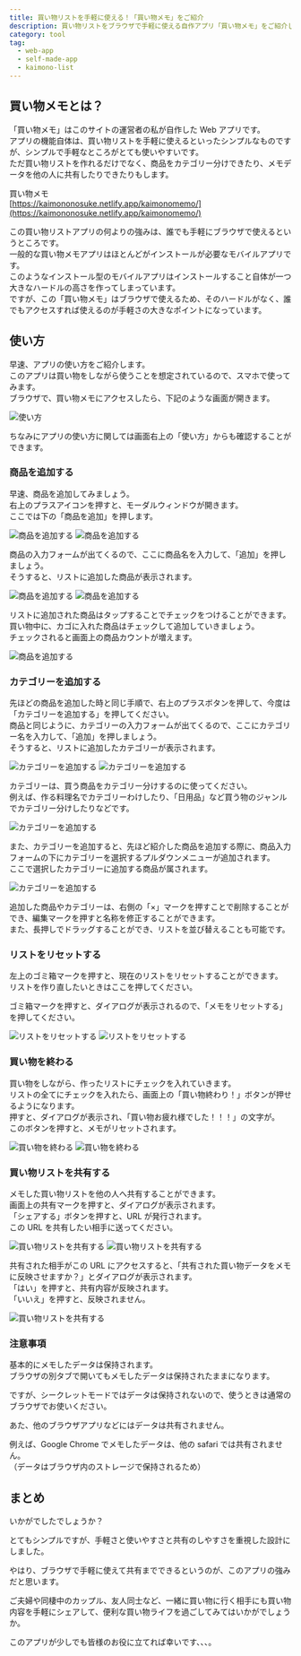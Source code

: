 ```yaml
---
title: 買い物リストを手軽に使える！「買い物メモ」をご紹介
description: 買い物リストをブラウザで手軽に使える自作アプリ「買い物メモ」をご紹介します。このアプリはブラウザで簡単に使うことができて、リストのカテゴリー分けや買い物データの共有も可能です。
category: tool
tag:
  - web-app
  - self-made-app
  - kaimono-list
---
```


## 買い物メモとは？

「買い物メモ」はこのサイトの運営者の私が自作した Web アプリです。<br>
アプリの機能自体は、買い物リストを手軽に使えるといったシンプルなものですが、シンプルで手軽なところがとても使いやすいです。<br>
ただ買い物リストを作れるだけでなく、商品をカテゴリー分けできたり、メモデータを他の人に共有したりできたりもします。<br>

買い物メモ<br>
[https://kaimononosuke.netlify.app/kaimonomemo/](https://kaimononosuke.netlify.app/kaimonomemo/)

この買い物リストアプリの何よりの強みは、誰でも手軽にブラウザで使えるというところです。<br>
一般的な買い物メモアプリはほとんどがインストールが必要なモバイルアプリです。<br>
このようなインストール型のモバイルアプリはインストールすること自体が一つ大きなハードルの高さを作ってしまっています。<br>
ですが、この「買い物メモ」はブラウザで使えるため、そのハードルがなく、誰でもアクセスすれば使えるのが手軽さの大きなポイントになっています。

## 使い方

早速、アプリの使い方をご紹介します。<br>
このアプリは買い物をしながら使うことを想定されているので、スマホで使ってみます。<br>
ブラウザで、買い物メモにアクセスしたら、下記のような画面が開きます。

<img src="/image/IMG_9204.png" style="max-width: 300px;" alt="使い方">

ちなみにアプリの使い方に関しては画面右上の「使い方」からも確認することができます。

### 商品を追加する

早速、商品を追加してみましょう。<br>
右上のプラスアイコンを押すと、モーダルウィンドウが開きます。<br>
ここでは下の「商品を追加」を押します。

<div class="row">
<img src="/image/IMG_9204_2.png" style="max-width: 300px;" alt="商品を追加する">
<img src="/image/IMG_9205.png" style="max-width: 300px;" alt="商品を追加する">
</div>

商品の入力フォームが出てくるので、ここに商品名を入力して、「追加」を押しましょう。<br>
そうすると、リストに追加した商品が表示されます。

<div class="row">
<img src="/image/IMG_9206.png" style="max-width: 300px;" alt="商品を追加する">
<img src="/image/IMG_9223.png" style="max-width: 300px;" alt="商品を追加する">
</div>

リストに追加された商品はタップすることでチェックをつけることができます。<br>
買い物中に、カゴに入れた商品はチェックして追加していきましょう。<br>
チェックされると画面上の商品カウントが増えます。

<img src="/image/IMG_9208.png" style="max-width: 300px;" alt="商品を追加する">

### カテゴリーを追加する

先ほどの商品を追加した時と同じ手順で、右上のプラスボタンを押して、今度は「カテゴリーを追加する」を押してください。<br>
商品と同じように、カテゴリーの入力フォームが出てくるので、ここにカテゴリー名を入力して、「追加」を押しましょう。<br>
そうすると、リストに追加したカテゴリーが表示されます。

<div class="row">
<img src="/image/IMG_9224.png" style="max-width: 300px;" alt="カテゴリーを追加する">
<img src="/image/IMG_9225.png" style="max-width: 300px;" alt="カテゴリーを追加する">
</div>

カテゴリーは、買う商品をカテゴリー分けするのに使ってください。<br>
例えば、作る料理名でカテゴリーわけしたり、「日用品」など買う物のジャンルでカテゴリー分けしたりなどです。

<img src="/image/IMG_9221.png" style="max-width: 300px;" alt="カテゴリーを追加する">

また、カテゴリーを追加すると、先ほど紹介した商品を追加する際に、商品入力フォームの下にカテゴリーを選択するプルダウンメニューが追加されます。<br>
ここで選択したカテゴリーに追加する商品が属されます。

<img src="/image/IMG_9212.png" style="max-width: 300px;" alt="カテゴリーを追加する">

追加した商品やカテゴリーは、右側の「×」マークを押すことで削除することができ、編集マークを押すと名称を修正することができます。<br>
また、長押しでドラッグすることができ、リストを並び替えることも可能です。

### リストをリセットする

左上のゴミ箱マークを押すと、現在のリストをリセットすることができます。<br>
リストを作り直したいときはここを押してください。<br>

ゴミ箱マークを押すと、ダイアログが表示されるので、「メモをリセットする」を押してください。

<div class="row">
<img src="/image/IMG_9226.png" style="max-width: 300px;" alt="リストをリセットする">
<img src="/image/IMG_9214.png" style="max-width: 300px;" alt="リストをリセットする">
</div>

### 買い物を終わる

買い物をしながら、作ったリストにチェックを入れていきます。<br>
リストの全てにチェックを入れたら、画面上の「買い物終わり！」ボタンが押せるようになります。<br>
押すと、ダイアログが表示され、「買い物お疲れ様でした！！！」の文字が。<br>
このボタンを押すと、メモがリセットされます。

<div class="row">
<img src="/image/IMG_9215.png" style="max-width: 300px;" alt="買い物を終わる">
<img src="/image/IMG_9216.png" style="max-width: 300px;" alt="買い物を終わる">
</div>

### 買い物リストを共有する

メモした買い物リストを他の人へ共有することができます。<br>
画面上の共有マークを押すと、ダイアログが表示されます。<br>
「シェアする」ボタンを押すと、URL が発行されます。<br>
この URL を共有したい相手に送ってください。

<div class="row">
<img src="/image/IMG_9217.png" style="max-width: 300px;" alt="買い物リストを共有する">
<img src="/image/IMG_9218.png" style="max-width: 300px;" alt="買い物リストを共有する">
</div>

共有された相手がこの URL にアクセスすると、「共有された買い物データをメモに反映させますか？」とダイアログが表示されます。<br>
「はい」を押すと、共有内容が反映されます。<br>
「いいえ」を押すと、反映されません。

<img src="/image/IMG_9219.png" style="max-width: 300px;" alt="買い物リストを共有する">

### 注意事項

基本的にメモしたデータは保持されます。<br>
ブラウザの別タブで開いてもメモしたデータは保持されたままになります。

ですが、シークレットモードではデータは保持されないので、使うときは通常のブラウザでお使いください。

あた、他のブラウザアプリなどにはデータは共有されません。

例えば、Google Chrome でメモしたデータは、他の safari では共有されません。<br>
（データはブラウザ内のストレージで保持されるため）

## まとめ

いかがでしたでしょうか？

とてもシンプルですが、手軽さと使いやすさと共有のしやすさを重視した設計にしました。

やはり、ブラウザで手軽に使えて共有までできるというのが、このアプリの強みだと思います。

ご夫婦や同棲中のカップル、友人同士など、一緒に買い物に行く相手にも買い物内容を手軽にシェアして、便利な買い物ライフを過ごしてみてはいかがでしょうか。

このアプリが少しでも皆様のお役に立てれば幸いです、、、。
